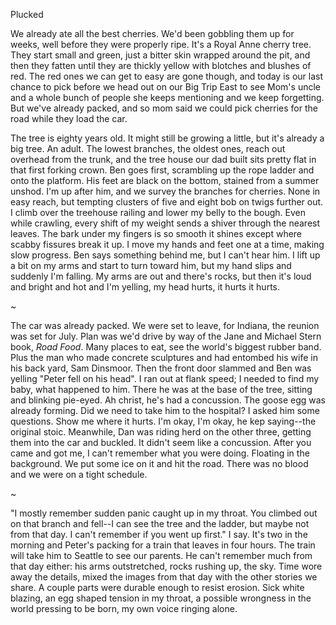 Plucked

We already ate all the best cherries. We'd been gobbling them up for weeks, well before they were properly ripe. It's a Royal Anne cherry tree. They start small and green, just a bitter skin wrapped around the pit, and then they fatten until they are thickly yellow with blotches and blushes of red. The red ones we can get to easy are gone though, and today is our last chance to pick before we head out on our Big Trip East to see Mom's uncle and a whole bunch of people she keeps mentioning and we keep forgetting. But we've already packed, and so mom said we could pick cherries for the road while they load the car.

The tree is eighty years old. It might still be growing a little, but it's already a big tree. An adult. The lowest branches, the oldest ones, reach out overhead from the trunk, and the tree house our dad built sits pretty flat in that first forking crown. Ben goes first, scrambling up the rope ladder and onto the platform. His feet are black on the bottom, stained from a summer unshod. I'm up after him, and we survey the branches for cherries. None in easy reach, but tempting clusters of five and eight bob on twigs further out. I climb over the treehouse railing and lower my belly to the bough. Even while crawling, every shift of my weight sends a shiver through the nearest leaves. The bark under my fingers is so smooth it shines except where scabby fissures break it up. I move my hands and feet one at a time, making slow progress. Ben says something behind me, but I can't hear him. I lift up a bit on my arms and start to turn toward him, but my hand slips and suddenly I'm falling. My arms are out and there's rocks, but then it's loud and bright and hot and I'm yelling, my head hurts, it hurts it hurts.

~

The car was already packed. We were set to leave, for Indiana, the reunion was set for July. Plan was we'd drive by way of the Jane and Michael Stern book, *Road Food*. Many places to eat, see the world's biggest rubber band. Plus the man who made concrete sculptures and had entombed his wife in his back yard, Sam Dinsmoor. Then the front door slammed and Ben was yelling "Peter fell on his head".
I ran out at flank speed; I needed to find my baby, what happened to him. There he was at the base of the tree, sitting and blinking pie-eyed. Ah christ, he's had a concussion. The goose egg was already forming. Did we need to take him to the hospital? I asked him some questions. Show me where it hurts.
I'm okay, I'm okay, he kep saying--the original stoic. Meanwhile, Dan was riding herd on the other three, getting them into the car and buckled. It didn't seem like a concussion. After you came and got me, I can't remember what you were doing. Floating in the background. We put some ice on it and hit the road. There was no blood and we were on a tight schedule.

~

"I mostly remember sudden panic caught up in my throat. You climbed out on that branch and fell--I can see the tree and the ladder, but maybe not from that day. I can't remember if you went up first." I say.
It's two in the morning and Peter's packing for a train that leaves in four hours. The train will take him to Seattle to see our parents. He can't remember much from that day either: his arms outstretched, rocks rushing up, the sky. 
Time wore away the details, mixed the images from that day with the other stories we share. A couple parts were durable enough to resist erosion. Sick white blazing, an egg shaped tension in my throat, a possible wrongness in the world pressing to be born, my own voice ringing alone.
